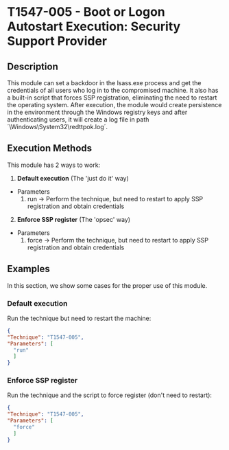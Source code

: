 # T1547-005 - Boot or Logon Autostart Execution: Security Support Provider

## Description

  This module can set a backdoor in the lsass.exe process and get the credentials of all users who log in to the compromised machine. It also has a built-in script that forces SSP registration, eliminating the need to restart the operating system.
  After execution, the module would create persistence in the environment through the Windows registry keys and after authenticating users, it will create a log file in path ´\Windows\System32\redttpok.log´.


## Execution Methods

  This module has 2 ways to work:

1. **Default execution** (The 'just do it' way)
  - Parameters
    1. run  -> Perform the technique, but need to restart to apply SSP registration and obtain credentials

2. **Enforce SSP register** (The 'opsec' way)
  - Parameters
    1. force  -> Perform the technique, but need to restart to apply SSP registration and obtain credentials


## Examples

In this section, we show some cases for the proper use of this module.

### Default execution

Run the technique but need to restart the machine:

```json
{
"Technique": "T1547-005",
"Parameters": [
  "run"
  ]
}
```

### Enforce SSP register

Run the technique and the script to force register (don't need to restart):

```json
{
"Technique": "T1547-005",
"Parameters": [
  "force"
  ]
}
```